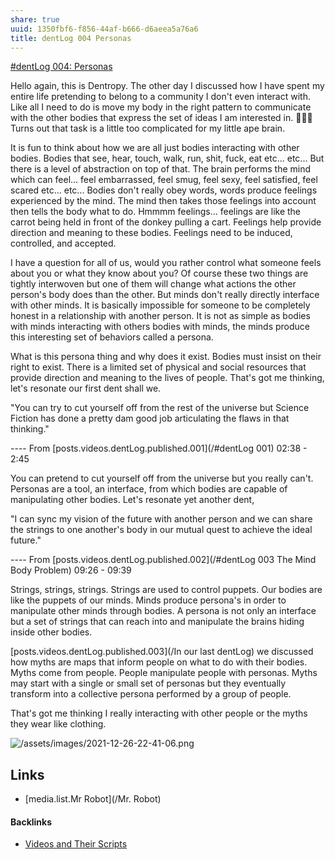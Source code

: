 ```yaml
---
share: true
uuid: 1350fbf6-f856-44af-b666-d6aeea5a76a6
title: dentLog 004 Personas
---
```

[#dentLog 004: Personas](https://odysee.com/@dentropicPortal:1/dentLog004:2)

Hello again, this is Dentropy. The other day I discussed how I have spent my entire life pretending to belong to a community I don't even interact with. Like all I need to do is move my body in the right pattern to communicate with the other bodies that express the set of ideas I am interested in. 👀👀👀 Turns out that task is a little too complicated for my little ape brain.

It is fun to think about how we are all just bodies interacting with other bodies. Bodies that see, hear, touch, walk, run, shit, fuck, eat etc... etc... But there is a level of abstraction on top of that. The brain performs the mind which can feel... feel embarrassed, feel smug, feel sexy, feel satisfied, feel scared etc... etc... Bodies don't really obey words, words produce feelings experienced by the mind. The mind then takes those feelings into account then tells the body what to do. Hmmmm feelings... feelings are like the carrot being held in front of the donkey pulling a cart. Feelings help provide direction and meaning to these bodies. Feelings need to be induced, controlled, and accepted.

I have a question for all of us, would you rather control what someone feels about you or what they know about you? Of course these two things are tightly interwoven but one of them will change what actions the other person's body does than the other. But minds don't really directly interface with other minds. It is basically impossible for someone to be completely honest in a relationship with another person. It is not as simple as bodies with minds interacting with others bodies with minds, the minds produce this interesting set of behaviors called a persona.

What is this persona thing and why does it exist. Bodies must insist on their right to exist. There is a limited set of physical and social resources that provide direction and meaning to the lives of people. That's got me thinking, let's resonate our first dent shall we.

"You can try to cut yourself off from the rest of the universe but Science Fiction has done a pretty dam good job articulating the flaws in that thinking."

---- From [posts.videos.dentLog.published.001](/#dentLog 001) 02:38 - 2:45

You can pretend to cut yourself off from the universe but you really can't. Personas are a tool, an interface, from which bodies are capable of manipulating other bodies. Let's resonate yet another dent,

"I can sync my vision of the future with another person and we can share the strings to one another's body in our mutual quest to achieve the ideal future."

---- From [posts.videos.dentLog.published.002](/#dentLog 003 The Mind Body Problem) 09:26 - 09:39

Strings, strings, strings. Strings are used to control puppets. Our bodies are like the puppets of our minds. Minds produce persona's in order to manipulate other minds through bodies. A persona is not only an interface but a set of strings that can reach into and manipulate the brains hiding inside other bodies.

[posts.videos.dentLog.published.003](/In our last dentLog) we discussed how myths are maps that inform people on what to do with their bodies. Myths come from people. People manipulate people with personas. Myths may start with a single or small set of personas but they eventually transform into a collective persona performed by a group of people.

That's got me thinking I really interacting with other people or the myths they wear like clothing.

![/assets/images/2021-12-26-22-41-06.png](//assets/images/2021-12-26-22-41-06.png)

## Links

* [media.list.Mr Robot](/Mr. Robot)

<!--

Name: 

dentLog004

Title:

#dentLog 004: Personas

Description:

#dentLog 004: Personas
https://wiki.ddaemon.org/notes/cnETCruVBH1SpzGqdacvb.html

Tags:

Philosophy SelfHelp cringe
-->

<!-- 

Realizing that I posses that level of cognitive dissonance is pretty cringe, making a video about it and posting it on the internet rather than interacting with said communities.... that's even more so.

There is also the fact about how people have different personas depending on the the people around them.

## dentLog 001

ffmpeg -ss 155 -to 165 -i 2021-12-21\ 17-13-23.mkv -vcodec copy -acodec copy dentLog001.out.mkv

## dentLog 003

ffmpeg -ss 00:09:27 -t 00:09:39 -i 2021-12-22\ 23-26-36.mkv -vcodec copy -acodec copy dentLog003.out.mkv
-->


#### Backlinks

* [Videos and Their Scripts](/b6611f4f-b019-4676-902e-8ea82840d740)